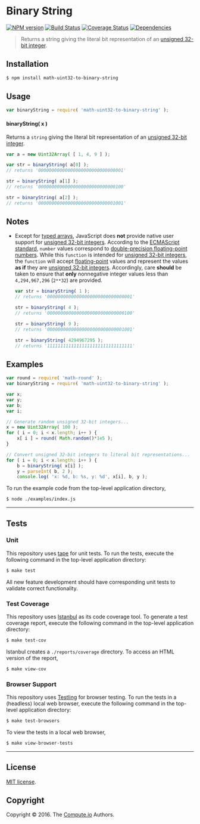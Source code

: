 Binary String
===
[![NPM version][npm-image]][npm-url] [![Build Status][build-image]][build-url] [![Coverage Status][coverage-image]][coverage-url] [![Dependencies][dependencies-image]][dependencies-url]

> Returns a string giving the literal bit representation of an [unsigned 32-bit integer][integer].


## Installation

``` bash
$ npm install math-uint32-to-binary-string
```


## Usage

``` javascript
var binaryString = require( 'math-uint32-to-binary-string' );
```

#### binaryString( x )

Returns a `string` giving the literal bit representation of an [unsigned 32-bit integer][integer].

``` javascript
var a = new Uint32Array( [ 1, 4, 9 ] );

var str = binaryString( a[0] );
// returns '00000000000000000000000000000001'

str = binaryString( a[1] );
// returns '00000000000000000000000000000100'

str = binaryString( a[2] );
// returns '00000000000000000000000000001001'
```


## Notes

* 	Except for [typed arrays][typed-arrays], JavaScript does __not__ provide native user support for [unsigned 32-bit integers][integer]. According to the [ECMAScript standard][ecma-262], `number` values correspond to [double-precision floating-point numbers][ieee754]. While this `function` is intended for [unsigned 32-bit integers][integer], the `function` will accept [floating-point][ieee754] values and represent the values __as if__ they are [unsigned 32-bit integers][integer]. Accordingly, care __should__ be taken to ensure that __only__ nonnegative integer values less than `4,294,967,296` (`2**32`) are provided.

	``` javascript
	var str = binaryString( 1 );
	// returns '00000000000000000000000000000001'

	str = binaryString( 4 );
	// returns '00000000000000000000000000000100'

	str = binaryString( 9 );
	// returns '00000000000000000000000000001001'

	str = binaryString( 4294967295 );
	// returns '11111111111111111111111111111111'
	```


## Examples

``` javascript
var round = require( 'math-round' );
var binaryString = require( 'math-uint32-to-binary-string' );

var x;
var y;
var b;
var i;

// Generate random unsigned 32-bit integers...
x = new Uint32Array( 100 );
for ( i = 0; i < x.length; i++ ) {
	x[ i ] = round( Math.random()*1e5 );
}

// Convert unsigned 32-bit integers to literal bit representations...
for ( i = 0; i < x.length; i++ ) {
	b = binaryString( x[i] );
	y = parseInt( b, 2 );
	console.log( 'x: %d, b: %s, y: %d', x[i], b, y );
```

To run the example code from the top-level application directory,

``` bash
$ node ./examples/index.js
```


---
## Tests

### Unit

This repository uses [tape][tape] for unit tests. To run the tests, execute the following command in the top-level application directory:

``` bash
$ make test
```

All new feature development should have corresponding unit tests to validate correct functionality.


### Test Coverage

This repository uses [Istanbul][istanbul] as its code coverage tool. To generate a test coverage report, execute the following command in the top-level application directory:

``` bash
$ make test-cov
```

Istanbul creates a `./reports/coverage` directory. To access an HTML version of the report,

``` bash
$ make view-cov
```


### Browser Support

This repository uses [Testling][testling] for browser testing. To run the tests in a (headless) local web browser, execute the following command in the top-level application directory:

``` bash
$ make test-browsers
```

To view the tests in a local web browser,

``` bash
$ make view-browser-tests
```

<!-- [![browser support][browsers-image]][browsers-url] -->


---
## License

[MIT license](http://opensource.org/licenses/MIT).


## Copyright

Copyright &copy; 2016. The [Compute.io][compute-io] Authors.


[npm-image]: http://img.shields.io/npm/v/math-uint32-to-binary-string.svg
[npm-url]: https://npmjs.org/package/math-uint32-to-binary-string

[build-image]: http://img.shields.io/travis/math-io/uint32-to-binary-string/master.svg
[build-url]: https://travis-ci.org/math-io/uint32-to-binary-string

[coverage-image]: https://img.shields.io/codecov/c/github/math-io/uint32-to-binary-string/master.svg
[coverage-url]: https://codecov.io/github/math-io/uint32-to-binary-string?branch=master

[dependencies-image]: http://img.shields.io/david/math-io/uint32-to-binary-string.svg
[dependencies-url]: https://david-dm.org/math-io/uint32-to-binary-string

[dev-dependencies-image]: http://img.shields.io/david/dev/math-io/uint32-to-binary-string.svg
[dev-dependencies-url]: https://david-dm.org/dev/math-io/uint32-to-binary-string

[github-issues-image]: http://img.shields.io/github/issues/math-io/uint32-to-binary-string.svg
[github-issues-url]: https://github.com/math-io/uint32-to-binary-string/issues

[tape]: https://github.com/substack/tape
[istanbul]: https://github.com/gotwarlost/istanbul
[testling]: https://ci.testling.com

[compute-io]: https://github.com/compute-io/
[integer]: https://en.wikipedia.org/wiki/Integer_(computer_science)
[typed-arrays]: https://developer.mozilla.org/en-US/docs/Web/JavaScript/Typed_arrays
[ecma-262]: http://www.ecma-international.org/ecma-262/5.1/#sec-4.3.19
[ieee754]: https://en.wikipedia.org/wiki/IEEE_754-1985
